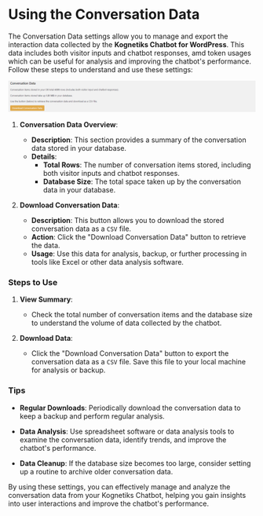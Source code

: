 # Using the Conversation Data

The Conversation Data settings allow you to manage and export the interaction data collected by the **Kognetiks Chatbot for WordPress**. This data includes both visitor inputs and chatbot responses, amd token usages which can be useful for analysis and improving the chatbot's performance. Follow these steps to understand and use these settings:

![Conversation Data](conversation-data.png)

1. **Conversation Data Overview**:
   - **Description**: This section provides a summary of the conversation data stored in your database.
   - **Details**:
     - **Total Rows**: The number of conversation items stored, including both visitor inputs and chatbot responses.
     - **Database Size**: The total space taken up by the conversation data in your database.

2. **Download Conversation Data**:
   - **Description**: This button allows you to download the stored conversation data as a `CSV` file.
   - **Action**: Click the "Download Conversation Data" button to retrieve the data.
   - **Usage**: Use this data for analysis, backup, or further processing in tools like Excel or other data analysis software.

### Steps to Use

1. **View Summary**:
   - Check the total number of conversation items and the database size to understand the volume of data collected by the chatbot.

2. **Download Data**:
   - Click the "Download Conversation Data" button to export the conversation data as a `CSV` file. Save this file to your local machine for analysis or backup.

### Tips

- **Regular Downloads**: Periodically download the conversation data to keep a backup and perform regular analysis.

- **Data Analysis**: Use spreadsheet software or data analysis tools to examine the conversation data, identify trends, and improve the chatbot's performance.

- **Data Cleanup**: If the database size becomes too large, consider setting up a routine to archive older conversation data.

By using these settings, you can effectively manage and analyze the conversation data from your Kognetiks Chatbot, helping you gain insights into user interactions and improve the chatbot's performance.
